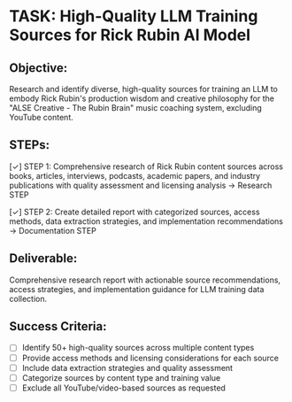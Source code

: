 # TASK: High-Quality LLM Training Sources for Rick Rubin AI Model

## Objective: 
Research and identify diverse, high-quality sources for training an LLM to embody Rick Rubin's production wisdom and creative philosophy for the "ALSE Creative - The Rubin Brain" music coaching system, excluding YouTube content.

## STEPs:
[✓] STEP 1: Comprehensive research of Rick Rubin content sources across books, articles, interviews, podcasts, academic papers, and industry publications with quality assessment and licensing analysis → Research STEP

[✓] STEP 2: Create detailed report with categorized sources, access methods, data extraction strategies, and implementation recommendations → Documentation STEP

## Deliverable: 
Comprehensive research report with actionable source recommendations, access strategies, and implementation guidance for LLM training data collection.

## Success Criteria:
- [ ] Identify 50+ high-quality sources across multiple content types
- [ ] Provide access methods and licensing considerations for each source
- [ ] Include data extraction strategies and quality assessment
- [ ] Categorize sources by content type and training value
- [ ] Exclude all YouTube/video-based sources as requested
